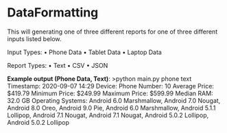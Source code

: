 # DataFormatting
This will generating one of three different reports for one of three different inputs listed below.
 
Input Types: • Phone Data • Tablet Data • Laptop Data 
 
Report Types: • Text • CSV • JSON 
 
 
 
 **Example output (Phone Data, Text)**:
    >python main.py phone text
Timestamp: 2020-09-07 14:29
Device: Phone
Number: 10
Average Price: $419.79
Minimum Price: $249.99
Maximum Price: $599.99
Median RAM: 32.0 GB
Operating Systems: Android 6.0 Marshmallow, Android 7.0 Nougat, Android 8.0 Oreo, Android 9.0 Pie, Android 6.0 Marshmallow, Android 5.1.1
 Lollipop, Android 7.1 Nougat, Android 7.1 Nougat, Android 5.0.2 Lollipop, Android 5.0.2 Lollipop
